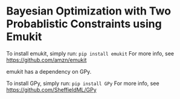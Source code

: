 # Bayesian Optimization with Two Probablistic Constraints using Emukit
To install emukit, simply run:
`pip install emukit`
For more info, see https://github.com/amzn/emukit

emukit has a dependency on GPy.

To install GPy, simply run:
`pip install GPy`
For more info, see https://github.com/SheffieldML/GPy
